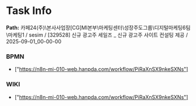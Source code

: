 # Task Info

**Path:** 카페24(주)\본사사업장\[CG]MI본부\마케팅센터\성장주도그룹\디지털마케팅6팀\마케팅1 / sesim / [329528] 신규 광고주 세일즈 _ 신규 광고주 사이트 컨설팅 제공 / 2025-09-01_00-00-00

### BPMN
- ["https://n8n-mi-010-web.hanpda.com/workflow/PiRaXnSX9nkeSXNs"]

### WIKI
- ["https://n8n-mi-010-web.hanpda.com/workflow/PiRaXnSX9nkeSXNs"]

